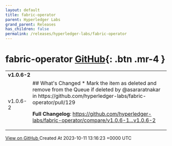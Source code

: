 ```yaml
---
layout: default
title: fabric-operator
parent: Hyperledger Labs
grand_parent: Releases
has_children: false
permalink: /releases/hyperledger-labs/fabric-operator
---
```


# fabric-operator <span class="fs-3 right-align">[GitHub](https://github.com/hyperledger-labs/fabric-operator){: .btn .mr-4 }</span>


<div>
    <table>
        <tr>
            <td colspan="2">
                <b>
                    v1.0.6-2
                </b>
            </td>
        </tr>
        <tr>
            <td>
                <span class="chip">
                    v1.0.6-2
                </span>
            </td>
            <td>
                ## What's Changed
* Mark the item as deleted and remove from the Queue if deleted by @asararatnakar in https://github.com/hyperledger-labs/fabric-operator/pull/129


**Full Changelog**: https://github.com/hyperledger-labs/fabric-operator/compare/v1.0.6-1...v1.0.6-2
            </td>
        </tr>
    </table>
    <a href="https://github.com/hyperledger-labs/fabric-operator/releases/tag/v1.0.6-2" class=".btn">
        View on GitHub
    </a>
    <span class="right-align">
        Created At 2023-10-11 13:16:23 +0000 UTC
    </span>
</div>

